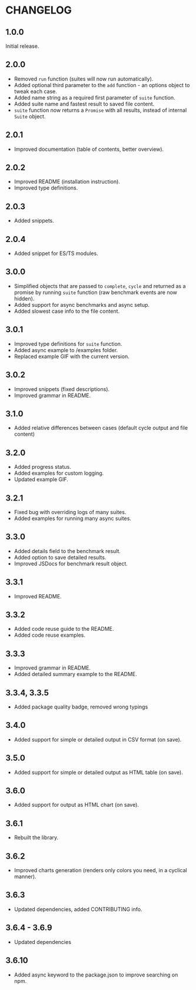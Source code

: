 # CHANGELOG

## 1.0.0

Initial release.

## 2.0.0

- Removed `run` function (suites will now run automatically).
- Added optional third parameter to the `add` function - an options object to tweak each case.
- Added name string as a required first parameter of `suite` function.
- Added suite name and fastest result to saved file content.
- `suite` function now returns a `Promise` with all results, instead of internal `Suite` object.

## 2.0.1

- Improved documentation (table of contents, better overview).

## 2.0.2

- Improved README (installation instruction).
- Improved type definitions.

## 2.0.3

- Added snippets.

## 2.0.4

- Added snippet for ES/TS modules.

## 3.0.0

- Simplified objects that are passed to `complete`, `cycle` and returned as a promise by running `suite` function (raw benchmark events are now hidden).
- Added support for async benchmarks and async setup.
- Added slowest case info to the file content.

## 3.0.1

- Improved type definitions for `suite` function.
- Added async example to /examples folder.
- Replaced example GIF with the current version.

## 3.0.2

- Improved snippets (fixed descriptions).
- Improved grammar in README.

## 3.1.0

- Added relative differences between cases (default cycle output and file content)

## 3.2.0

- Added progress status.
- Added examples for custom logging.
- Updated example GIF.

## 3.2.1

- Fixed bug with overriding logs of many suites.
- Added examples for running many async suites.

## 3.3.0

- Added details field to the benchmark result.
- Added option to save detailed results.
- Improved JSDocs for benchmark result object.

## 3.3.1

- Improved README.

## 3.3.2

- Added code reuse guide to the README.
- Added code reuse examples.

## 3.3.3

- Improved grammar in README.
- Added detailed summary example to the README.

## 3.3.4, 3.3.5

- Added package quality badge, removed wrong typings

## 3.4.0

- Added support for simple or detailed output in CSV format (on save).

## 3.5.0

- Added support for simple or detailed output as HTML table (on save).

## 3.6.0

- Added support for output as HTML chart (on save).

## 3.6.1

- Rebuilt the library.

## 3.6.2

- Improved charts generation (renders only colors you need, in a cyclical manner).

## 3.6.3

- Updated dependencies, added CONTRIBUTING info.

## 3.6.4 - 3.6.9

- Updated dependencies

## 3.6.10

- Added async keyword to the package.json to improve searching on npm.
